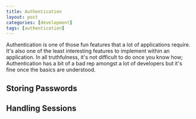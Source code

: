 ```yaml
---
title: Authentication
layout: post
categories: [development]
tags: [authentication]
---
```

Authentication is one of those fun features that a lot of applications require.
It's also one of the least interesting features to implement within an
application. In all truthfulness, it's not difficult to do once you know how;
Authentication has a bit of a bad rep amongst a lot of developers but it's fine
once the basics are understood.

## Storing Passwords

## Handling Sessions
